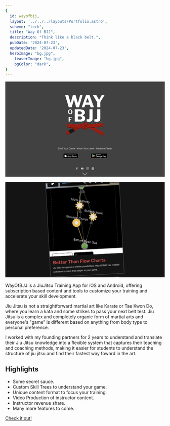 ```yaml
---
{
  id: wayofbjj,
  layout: '../../../layouts/Portfolio.astro',
  scheme: "tech",
  title: "Way Of BJJ",
  description: "Think like a black belt.",
  pubDate: '2024-07-23',
  updatedDate: '2024-07-23',
  heroImage: "bg.jpg",
	teaserImage: "bg.jpg",
	bgColor: "dark",
}
---
```


<div class="reel">

  ![WayOfBJJ](./wob01.png)

  ![WayOfBJJ App](./wob02.png)

</div>

WayOfBJJ is a JiuJitsu Training App for iOS and Android, offering subscription based content and tools to customize your training and accelerate your skill development.

Jiu Jitsu is not a straightforward martial art like Karate or Tae Kwon Do, where you learn a kata and some strikes to pass your next belt test.  Jiu Jitsu is a complex and completely organic form of martial arts and everyone's "game" is different based on anything from body type to personal preference.

I worked with my founding partners for 2 years to understand and translate their Jiu Jitsu knowledge into a flexible system that captures their teaching and coaching methods, making it easier for students to understand the structure of jiu jitsu and find their fastest way foward in the art.

## Highlights
 - Some secret sauce.
 - Custom Skill Trees to understand your game.
 - Unique content format to focus your training.
 - Video Production of instructor content.
 - Instructor revenue share.
 - Many more features to come.

<a href="https://wayof.app" target="_blank" rel="noopener noreferrer">Check it out!</a>
